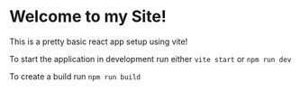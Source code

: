 # Welcome to my Site!

This is a pretty basic react app setup using vite!

To start the application in development run either `vite start` or `npm run dev`

To create a build run `npm run build`